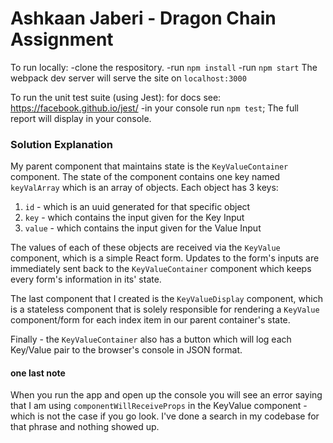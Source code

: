 # Ashkaan Jaberi - Dragon Chain Assignment

To run locally:
-clone the respository.
-run `npm install`
-run `npm start`
The webpack dev server will serve the site on `localhost:3000`


To run the unit test suite (using Jest): for docs see: https://facebook.github.io/jest/
-in your console run `npm test`;
The full report will display in your console.


### Solution Explanation
My parent component that maintains state is the `KeyValueContainer` component.  The state of the component contains one key named `keyValArray` which is an array of objects.  Each object has 3 keys:

 1. `id` - which is an uuid generated for that specific object
 2. `key` - which contains the input given for the Key Input
 3. `value` - which contains the input given for the Value Input

The values of each of these objects are received via the `KeyValue` component, which is a simple React form.  Updates to the form's inputs are immediately sent back to the `KeyValueContainer` component which keeps every form's information in its' state. 

The last component that I created is the `KeyValueDisplay` component, which is a stateless component that is solely responsible for rendering a `KeyValue` component/form for each index item in our parent container's state. 

Finally - the `KeyValueContainer` also has a button which will log each Key/Value pair to the browser's console in JSON format. 



#### one last note
When you run the app and open up the console you will see an error saying that I am using `componentWillReceiveProps` in the KeyValue component - which is not the case if you go look. I've done a search in my codebase for that phrase and nothing showed up. 
